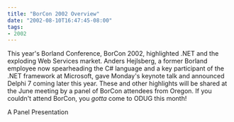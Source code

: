 ```yaml
---
title: "BorCon 2002 Overview"
date: "2002-08-10T16:47:45-08:00"
tags:
- 2002
---
```


This year's Borland Conference, BorCon 2002, highlighted .NET and the exploding Web Services market.  Anders Hejlsberg, a former Borland employee now spearheading the C# language and a key participant of the .NET framework at Microsoft, gave Monday's keynote talk and announced Delphi 7 coming later this year. These and other highlights will be shared at the June meeting by a panel of BorCon attendees from Oregon.  If you couldn't attend BorCon, you <em>gotta</em> come to ODUG this month!

A Panel Presentation
